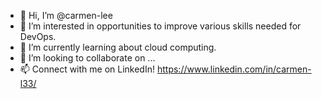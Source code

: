- 👋 Hi, I’m @carmen-lee
- 👀 I’m interested in opportunities to improve various skills needed for DevOps.
- 🌱 I’m currently learning about cloud computing.
- 💞️ I’m looking to collaborate on ...
- 📫 Connect with me on LinkedIn! https://www.linkedin.com/in/carmen-l33/

<!---
carmen-lee/carmen-lee is a ✨ special ✨ repository because its `README.md` (this file) appears on your GitHub profile.
You can click the Preview link to take a look at your changes.
--->
